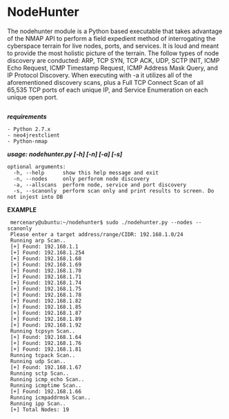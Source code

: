 # NodeHunter
The nodehunter module is a Python based executable that takes advantage of the NMAP API to perform a field expedient method of interrogating the cyberspace terrain for live nodes, ports, and services. It is loud and meant to provide the most holistic picture of the terrain. The follow types of node discovery are conducted: ARP, TCP SYN, TCP ACK, UDP, SCTP INIT, ICMP Echo Request, ICMP Timestamp Request, ICMP Address Mask Query, and IP Protocol Discovery. When executing with -a it utilizes all of the aforementioned discovery scans, plus a Full TCP Connect Scan of all 65,535 TCP ports of each unique IP, and Service Enumeration on each unique open port.
```
```
***requirements***
```
- Python 2.7.x
- neo4jrestclient
- Python-nmap
```

***usage: nodehunter.py [-h] [-n] [-a] [-s]***
```
optional arguments:
  -h, --help      show this help message and exit
  -n, --nodes     only perforom node discovery
  -a, --allscans  perform node, service and port discovery
  -s, --scanonly  perform scan only and print results to screen. Do not injest into DB
```
<strong>EXAMPLE</strong>
```
 mercenary@ubuntu:~/nodehunter$ sudo ./nodehunter.py --nodes --scanonly
 Please enter a target address/range/CIDR: 192.168.1.0/24
 Running arp Scan..
 [+] Found: 192.168.1.1 
 [+] Found: 192.168.1.254 
 [+] Found: 192.168.1.68 
 [+] Found: 192.168.1.69 
 [+] Found: 192.168.1.70 
 [+] Found: 192.168.1.71 
 [+] Found: 192.168.1.74 
 [+] Found: 192.168.1.75 
 [+] Found: 192.168.1.78 
 [+] Found: 192.168.1.82 
 [+] Found: 192.168.1.85 
 [+] Found: 192.168.1.87 
 [+] Found: 192.168.1.89 
 [+] Found: 192.168.1.92 
 Running tcpsyn Scan..
 [+] Found: 192.168.1.64 
 [+] Found: 192.168.1.76 
 [+] Found: 192.168.1.81 
 Running tcpack Scan..
 Running udp Scan..
 [+] Found: 192.168.1.67 
 Running sctp Scan..
 Running icmp_echo Scan..
 Running icmptime Scan..
 [+] Found: 192.168.1.66 
 Running icmpaddrmsk Scan..
 Running ipp Scan..
 [+] Total Nodes: 19 
```
